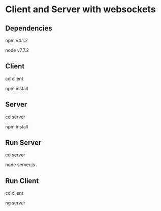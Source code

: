 # Client and Server with websockets

## Dependencies
npm v4.1.2

node v7.7.2

## Client
cd client

npm install

## Server

cd server

npm install

## Run Server
cd server

node server.js

## Run Client
cd client

ng server

